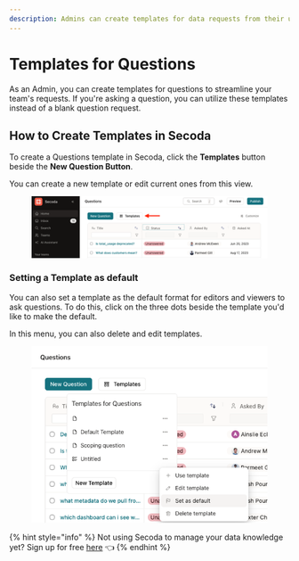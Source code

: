 ```yaml
---
description: Admins can create templates for data requests from their users.
---
```


# Templates for Questions

As an Admin, you can create templates for questions to streamline your team's requests. If you're asking a question, you can utilize these templates instead of a blank question request.

## How to Create Templates in Secoda

To create a Questions template in Secoda, click the **Templates** button beside the **New Question Button**.

You can create a new template or edit current ones from this view.

<figure><img src="../../.gitbook/assets/Screenshot 2023-08-28 at 2.12.01 PM.png" alt=""><figcaption></figcaption></figure>

### Setting a Template as default

You can also set a template as the default format for editors and viewers to ask questions. To do this, click on the three dots beside the template you'd like to make the default.

In this menu, you can also delete and edit templates.

<figure><img src="../../.gitbook/assets/Screenshot 2023-08-28 at 2.17.19 PM.png" alt=""><figcaption></figcaption></figure>

{% hint style="info" %}
Not using Secoda to manage your data knowledge yet? Sign up for free [here](https://app.secoda.co) 👈
{% endhint %}
